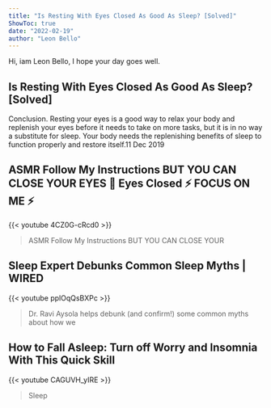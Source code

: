 ```yaml
---
title: "Is Resting With Eyes Closed As Good As Sleep? [Solved]"
ShowToc: true 
date: "2022-02-19"
author: "Leon Bello" 
---
```


Hi, iam Leon Bello, I hope your day goes well.
## Is Resting With Eyes Closed As Good As Sleep? [Solved]
 Conclusion. Resting your eyes is a good way to relax your body and replenish your eyes before it needs to take on more tasks, but it is in no way a substitute for sleep. Your body needs the replenishing benefits of sleep to function properly and restore itself.11 Dec 2019

## ASMR Follow My Instructions BUT YOU CAN CLOSE YOUR EYES 👀  Eyes Closed ⚡ FOCUS ON ME ⚡
{{< youtube 4CZ0G-cRcd0 >}}
>ASMR Follow My Instructions BUT YOU CAN CLOSE YOUR 

## Sleep Expert Debunks Common Sleep Myths | WIRED
{{< youtube pplOqQsBXPc >}}
>Dr. Ravi Aysola helps debunk (and confirm!) some common myths about how we 

## How to Fall Asleep: Turn off Worry and Insomnia With This Quick Skill
{{< youtube CAGUVH_yIRE >}}
>Sleep

